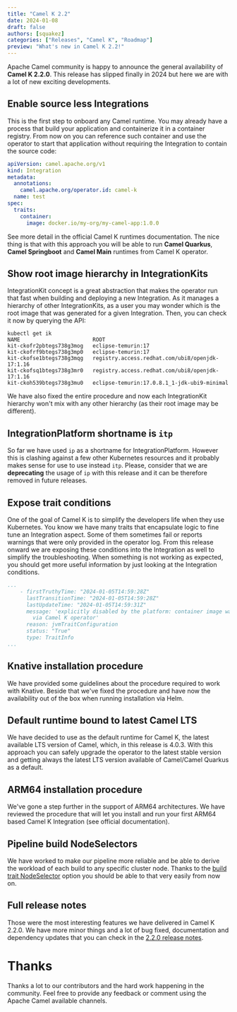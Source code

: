 ```yaml
---
title: "Camel K 2.2"
date: 2024-01-08
draft: false
authors: [squakez]
categories: ["Releases", "Camel K", "Roadmap"]
preview: "What's new in Camel K 2.2!"
---
```


Apache Camel community is happy to announce the general availability of **Camel K 2.2.0**. This release has slipped finally in 2024 but here we are with a lot of new exciting developments.

## Enable source less Integrations

This is the first step to onboard any Camel runtime. You may already have a process that build your application and containerize it in a container registry. From now on you can reference such container and use the operator to start that application without requiring the Integration to contain the source code:

```yaml
apiVersion: camel.apache.org/v1
kind: Integration
metadata:
  annotations:
    camel.apache.org/operator.id: camel-k
  name: test
spec:
  traits:
    container:
      image: docker.io/my-org/my-camel-app:1.0.0
```

See more detail in the official Camel K runtimes documentation. The nice thing is that with this approach you will be able to run **Camel Quarkus**, **Camel Springboot** and **Camel Main** runtimes from Camel K operator.

## Show root image hierarchy in IntegrationKits

IntegrationKit concept is a great abstraction that makes the operator run that fast when building and deploying a new Integration. As it manages a hierarchy of other IntegrationKits, as a user you may wonder which is the root image that was generated for a given Integration. Then, you can check it now by querying the API:

```shell
kubectl get ik
NAME                       ROOT
kit-ckofr2pbtegs738g3mog   eclipse-temurin:17
kit-ckofrf9btegs738g3mp0   eclipse-temurin:17
kit-ckofse1btegs738g3mqg   registry.access.redhat.com/ubi8/openjdk-17:1.16
kit-ckofsq1btegs738g3mr0   registry.access.redhat.com/ubi8/openjdk-17:1.16
kit-ckoh539btegs738g3mu0   eclipse-temurin:17.0.8.1_1-jdk-ubi9-minimal
```
We have also fixed the entire procedure and now each IntegrationKit hierarchy won't mix with any other hierarchy (as their root image may be different).

## IntegrationPlatform shortname is `itp`

So far we have used `ip` as a shortname for IntegrationPlatform. However this is clashing against a few other Kubernetes resources and it probably makes sense for use to use instead `itp`. Please, consider that we are **deprecating** the usage of `ip` with this release and it can be therefore removed in future releases.

## Expose trait conditions

One of the goal of Camel K is to simplify the developers life when they use Kubernetes. You know we have many traits that encapsulate logic to fine tune an Integration aspect. Some of them sometimes fail or reports warnings that were only provided in the operator log. From this release onward we are exposing these conditions into the Integration as well to simplify the troubleshooting. When something is not working as expected, you should get more useful information by just looking at the Integration conditions.

```yaml
...
    - firstTruthyTime: "2024-01-05T14:59:28Z"
      lastTransitionTime: "2024-01-05T14:59:28Z"
      lastUpdateTime: "2024-01-05T14:59:31Z"
      message: 'explicitly disabled by the platform: container image was not built
        via Camel K operator'
      reason: jvmTraitConfiguration
      status: "True"
      type: TraitInfo
...
```

## Knative installation procedure

We have provided some guidelines about the procedure required to work with Knative. Beside that we've fixed the procedure and have now the availability out of the box when running installation via Helm.

## Default runtime bound to latest Camel LTS

We have decided to use as the default runtime for Camel K, the latest available LTS version of Camel, which, in this release is 4.0.3. With this approach you can safely upgrade the operator to the latest stable version and getting always the latest LTS version available of Camel/Camel Quarkus as a default.

## ARM64 installation procedure

We've gone a step further in the support of ARM64 architectures. We have reviewed the procedure that will let you install and run your first ARM64 based Camel K Integration (see official documentation).

## Pipeline build NodeSelectors

We have worked to make our pipeline more reliable and be able to derive the workload of each build to any specific cluster node. Thanks to the [build trait NodeSelector](/camel-k/next/traits/builder.html#_node_selectors) option you should be able to that very easily from now on.

## Full release notes

Those were the most interesting features we have delivered in Camel K 2.2.0. We have more minor things and a lot of bug fixed, documentation and dependency updates that you can check in the [2.2.0 release notes](https://github.com/apache/camel-k/releases/tag/v2.2.0).

# Thanks

Thanks a lot to our contributors and the hard work happening in the community. Feel free to provide any feedback or comment using the Apache Camel available channels.
